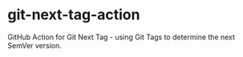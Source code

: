 # git-next-tag-action
GitHub Action for Git Next Tag - using Git Tags to determine the next SemVer version.
